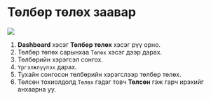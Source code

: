 # Төлбөр төлөх заавар

![](<img/Dashboard төлбөр төлөх.gif>)

1. **Dashboard** хэсэг **Төлбөр төлөх** хэсэг рүү орно.
2. Төлбөр төлөх сарынхаа `Төлөх` хэсэг дээр дарах.
3. Төлбөрийн хэрэгсэл сонгох.
4. `Үргэлжлүүлэх` дарах.
5. Тухайн сонгосон төлбөрийн хэрэгслээр төлбөр төлөх.
6. Төлсөн тохиолдолд `Төлөх` гэдэг товч **Төлсөн** гэж гарч ирэхийг анхаарна уу.
